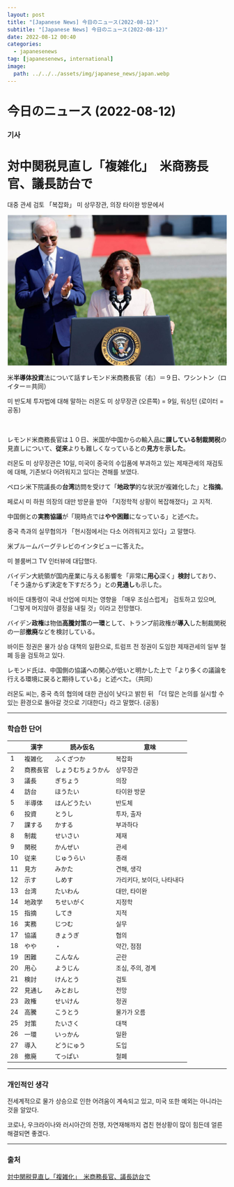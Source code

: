 ```yaml
---
layout: post
title: "[Japanese News] 今日のニュース(2022-08-12)"
subtitle: "[Japanese News] 今日のニュース(2022-08-12)"
date: 2022-08-12 00:40
categories:
  - japanesenews
tag: [japanesenews, international]
image:
  path: ../../../assets/img/japanese_news/japan.webp
---
```


# 今日のニュース (2022-08-12)

### 기사

# **対中関税見直し「複雑化」　米商務長官、議長訪台で**

대중 관세 검토 「복잡화」 미 상무장관, 의장 타이완 방문에서

![biden.png](../../assets/img/japanese_news/2022-08-12-jn-news/biden.png)

米**半導体投資**法について話すレモンド米商務長官（右）＝９日、ワシントン（ロイター＝共同）

미 반도체 투자법에 대해 말하는 러몬도 미 상무장관 (오른쪽) = 9일, 워싱턴 (로이터 = 공동) <br><br><br>

レモンド米商務長官は１０日、米国が中国からの輸入品に**課している制裁関税**の見直しについて、**従来**よりも難しくなっているとの**見方**を**示した**。

러몬도 미 상무장관은 10일, 미국이 중국의 수입품에 부과하고 있는 제재관세의 재검토에 대해, 기존보다 어려워지고 있다는 견해를 보였다.

ペロシ米下院議長の**台湾**訪問を受けて「**地政学**的な状況が複雑化した」と**指摘**。

페로시 미 하원 의장의 대만 방문을 받아 「지정학적 상황이 복잡해졌다」고 지적.

中国側との**実務協議**が「現時点では**やや困難**になっている」と述べた。

중국 측과의 실무협의가 「현시점에서는 다소 어려워지고 있다」고 말했다.

米ブルームバーグテレビのインタビューに答えた。

미 블룸버그 TV 인터뷰에 대답했다.

バイデン大統領が国内産業に与える影響を「非常に**用心**深く」**検討**しており、「そう遠からず決定を下すだろう」との**見通し**も示した。

바이든 대통령이 국내 산업에 미치는 영향을 「매우 조심스럽게」 검토하고 있으며, 「그렇게 머지않아 결정을 내릴 것」이라고 전망했다.

バイデン**政権**は物価**高騰対策**の**一環**として、トランプ前政権が**導入**した制裁関税の一部**撤廃**などを検討している。

바이든 정권은 물가 상승 대책의 일환으로, 트럼프 전 정권이 도임한 제재관세의 일부 철폐 등을 검토하고 있다.

レモンド氏は、中国側の協議への関心が低いと明かした上で「より多くの議論を行える環境に戻ると期待している」と述べた。（共同）

러몬도 씨는, 중국 측의 협의에 대한 관심이 낮다고 밝힌 뒤 「더 많은 논의를 실시할 수 있는 환경으로 돌아갈 것으로 기대한다」라고 말했다. (공동)

---

### 학습한 단어

|  | 漢字 | 読み仮名 | 意味 |
| --- | --- | --- | --- |
| 1 | 複雑化 | ふくざつか | 복잡화 |
| 2 | 商務長官 | しょうむちょうかん | 상무장관 |
| 3 | 議長 | ぎちょう | 의장 |
| 4 | 訪台 | ほうたい | 타이완 방문 |
| 5 | 半導体 | はんどうたい | 반도체 |
| 6 | 投資 | とうし | 투자, 출자 |
| 7 | 課する | かする | 부과하다 |
| 8 | 制裁 | せいさい | 제재 |
| 9 | 関税 | かんぜい | 관세 |
| 10 | 従来 | じゅうらい | 종래 |
| 11 | 見方 | みかた | 견해, 생각 |
| 12 | 示す | しめす | 가리키다, 보이다, 나타내다 |
| 13 | 台湾 | たいわん | 대만, 타이완 |
| 14 | 地政学 | ちせいがく | 지정학 |
| 15 | 指摘 | してき | 지적 |
| 16 | 実務 | じつむ | 실무 |
| 17 | 協議 | きょうぎ | 협의 |
| 18 | やや | ・ | 약간, 점점 |
| 19 | 困難 | こんなん | 곤란 |
| 20 | 用心 | ようじん | 조심, 주의, 경계 |
| 21 | 検討 | けんとう | 검토 |
| 22 | 見通し | みとおし | 전망 |
| 23 | 政権 | せいけん | 정권 |
| 24 | 高騰 | こうとう | 물가가 오름 |
| 25 | 対策 | たいさく | 대책 |
| 26 | 一環 | いっかん | 일환 |
| 27 | 導入 | どうにゅう | 도입 |
| 28 | 撤廃 | てっぱい | 철폐 |

---

### 개인적인 생각

전세계적으로 물가 상승으로 인한 어려움이 계속되고 있고, 미국 또한 예외는 아니라는 것을 알았다.

코로나, 우크라이나와 러시아간의 전쟁, 자연재해까지 겹친 현상황이 많이 힘든데 얼른 해결되면 좋겠다.

---

### 출처

[対中関税見直し「複雑化」　米商務長官、議長訪台で](https://www.iza.ne.jp/article/20220811-Z3O4IDMXYRNAJCE6MWLPN6KBDM/?dicbo=v2-ba9297dd7e95eb0f96408b77f5ba1bbc)